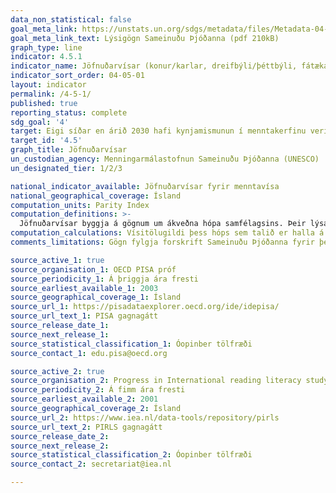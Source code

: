 ```yaml
---
data_non_statistical: false
goal_meta_link: https://unstats.un.org/sdgs/metadata/files/Metadata-04-05-01.pdf
goal_meta_link_text: Lýsigögn Sameinuðu Þjóðanna (pdf 210kB)
graph_type: line
indicator: 4.5.1
indicator_name: Jöfnuðarvísar (konur/karlar, dreifbýli/þéttbýli, fátækasti/ríkasti fimmtungur og aðrir hópar, s.s. öryrkjar, frumbyggjar og þeir sem hafa orðið fyrir barðinu á átökum, eftir því sem gögn verða tiltæk), fyrir alla menntavísa í þessari skrá sem unnt er að aðgreina.
indicator_sort_order: 04-05-01
layout: indicator
permalink: /4-5-1/
published: true
reporting_status: complete
sdg_goal: '4'
target: Eigi síðar en árið 2030 hafi kynjamismunun í menntakerfinu verið afnumin og jafn aðgangur að námi á öllum stigum tryggður og starfsþjálfun fyrir fólk í viðkvæmri stöðu, þar á meðal fyrir fatlað fólk, frumbyggja og börn sem búa við erfiðar aðstæður. 
target_id: '4.5'
graph_title: Jöfnuðarvísar 
un_custodian_agency: Menningarmálastofnun Sameinuðu Þjóðanna (UNESCO)
un_designated_tier: 1/2/3

national_indicator_available: Jöfnuðarvísar fyrir menntavísa
national_geographical_coverage: Ísland
computation_units: Parity Index
computation_definitions: >-
  Jöfnuðarvísar byggja á gögnum um ákveðna hópa samfélagsins. Þeir lýsa hlutfalli vísitalna milli hópa. Að jafnaði er vísitala þess hóps sem talið er halla á haft í nefnara. Ef gildi jöfnuðarvísis er jafnt einum er jöfnuður milli hópanna.
computation_calculations: Vísitölugildi þess hóps sem talið er halla á deilt með vísitölu hins hópsins.
comments_limitations: Gögn fylgja forskrift Sameinuðu Þjóðanna fyrir þennan mælikvarða. Þessi mælikvarði var fundinn í samstarfi við sérfræðinga í málefninu.

source_active_1: true
source_organisation_1: OECD PISA próf
source_periodicity_1: Á þriggja ára fresti
source_earliest_available_1: 2003
source_geographical_coverage_1: Ísland
source_url_1: https://pisadataexplorer.oecd.org/ide/idepisa/
source_url_text_1: PISA gagnagátt
source_release_date_1: 
source_next_release_1: 
source_statistical_classification_1: Óopinber tölfræði
source_contact_1: edu.pisa@oecd.org

source_active_2: true
source_organisation_2: Progress in International reading literacy study (PRILS)
source_periodicity_2: Á fimm ára fresti
source_earliest_available_2: 2001
source_geographical_coverage_2: Ísland
source_url_2: https://www.iea.nl/data-tools/repository/pirls
source_url_text_2: PIRLS gagnagátt
source_release_date_2: 
source_next_release_2: 
source_statistical_classification_2: Óopinber tölfræði
source_contact_2: secretariat@iea.nl

---
```

